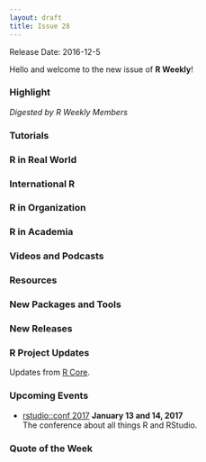 ```yaml
---
layout: draft
title: Issue 28
---
```


Release Date: 2016-12-5

Hello and welcome to the new issue of **R Weekly**!

### Highlight

*Digested by R Weekly Members*

### Tutorials




### R in Real World




### International R




### R in Organization




### R in Academia




### Videos and Podcasts





### Resources



### New Packages and Tools



### New Releases



### R Project Updates

Updates from [R Core](http://developer.r-project.org/blosxom.cgi/R-devel/NEWS).



### Upcoming Events

+ [rstudio::conf 2017](https://www.rstudio.com/conference/)  **January 13 and 14, 2017** <br>
The conference about all things R and RStudio.<br /> 


### Quote of the Week

